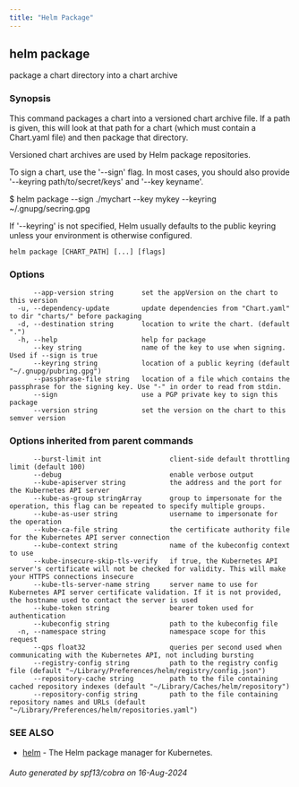 ```yaml
---
title: "Helm Package"
---
```


## helm package

package a chart directory into a chart archive

### Synopsis


This command packages a chart into a versioned chart archive file. If a path
is given, this will look at that path for a chart (which must contain a
Chart.yaml file) and then package that directory.

Versioned chart archives are used by Helm package repositories.

To sign a chart, use the '--sign' flag. In most cases, you should also
provide '--keyring path/to/secret/keys' and '--key keyname'.

  $ helm package --sign ./mychart --key mykey --keyring ~/.gnupg/secring.gpg

If '--keyring' is not specified, Helm usually defaults to the public keyring
unless your environment is otherwise configured.


```
helm package [CHART_PATH] [...] [flags]
```

### Options

```
      --app-version string       set the appVersion on the chart to this version
  -u, --dependency-update        update dependencies from "Chart.yaml" to dir "charts/" before packaging
  -d, --destination string       location to write the chart. (default ".")
  -h, --help                     help for package
      --key string               name of the key to use when signing. Used if --sign is true
      --keyring string           location of a public keyring (default "~/.gnupg/pubring.gpg")
      --passphrase-file string   location of a file which contains the passphrase for the signing key. Use "-" in order to read from stdin.
      --sign                     use a PGP private key to sign this package
      --version string           set the version on the chart to this semver version
```

### Options inherited from parent commands

```
      --burst-limit int                 client-side default throttling limit (default 100)
      --debug                           enable verbose output
      --kube-apiserver string           the address and the port for the Kubernetes API server
      --kube-as-group stringArray       group to impersonate for the operation, this flag can be repeated to specify multiple groups.
      --kube-as-user string             username to impersonate for the operation
      --kube-ca-file string             the certificate authority file for the Kubernetes API server connection
      --kube-context string             name of the kubeconfig context to use
      --kube-insecure-skip-tls-verify   if true, the Kubernetes API server's certificate will not be checked for validity. This will make your HTTPS connections insecure
      --kube-tls-server-name string     server name to use for Kubernetes API server certificate validation. If it is not provided, the hostname used to contact the server is used
      --kube-token string               bearer token used for authentication
      --kubeconfig string               path to the kubeconfig file
  -n, --namespace string                namespace scope for this request
      --qps float32                     queries per second used when communicating with the Kubernetes API, not including bursting
      --registry-config string          path to the registry config file (default "~/Library/Preferences/helm/registry/config.json")
      --repository-cache string         path to the file containing cached repository indexes (default "~/Library/Caches/helm/repository")
      --repository-config string        path to the file containing repository names and URLs (default "~/Library/Preferences/helm/repositories.yaml")
```

### SEE ALSO

* [helm](helm.md)	 - The Helm package manager for Kubernetes.

###### Auto generated by spf13/cobra on 16-Aug-2024
